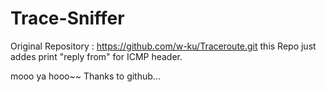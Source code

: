 # Trace-Sniffer
Original Repository :  https://github.com/w-ku/Traceroute.git
this Repo just addes print "reply from" for ICMP header.

mooo ya hooo~~ Thanks to github...
